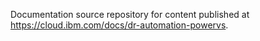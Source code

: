 

Documentation source repository for content published at https://cloud.ibm.com/docs/dr-automation-powervs.
